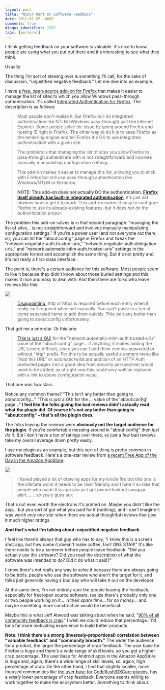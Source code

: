 ```yaml
---
layout: post
title: "Minor Rant on Software Feedback"
date: 2012-02-07 -0800
comments: true
disqus_identifier: 1767
tags: [personal]
---
```

I think getting feedback on your software is valuable. It's nice to know
people are using what you put out there and it's interesting to see what
they think.

Usually.

The thing I'm sort of stewing over is something I'll call, for the sake
of discussion, "unjustified negative feedback." Let me dive into an
example.

I have [a free, open-source add-on for
Firefox](https://addons.mozilla.org/en-US/firefox/addon/integrated-auth-for-firefox/)
that makes it easier to manage the list of sites to which you allow
Windows pass-through authentication. It's called [Integrated
Authentication for
Firefox](https://addons.mozilla.org/en-US/firefox/addon/integrated-auth-for-firefox/).
The description is as follows:

> Most people don't realize it, but Firefox will do integrated
> authentication like NTLM (Windows pass-through) just like Internet
> Explorer. Some people solve the issue by going around Firefox and
> hosting IE right in Firefox. The other way to do it is to keep Firefox
> as the rendering engine and tell Firefox it's OK to use integrated
> authentication with a given site.
>
> The problem is that managing the list of sites you allow Firefox to
> pass-through authenticate with is not straightforward and involves
> manually manipulating configuration settings.
>
> This add-on makes it easier to manage this list, allowing you to stick
> with Firefox but still use pass-through authentication like
> Windows/NTLM or Kerberos.
>
> **NOTE: This add-on does not actually DO the authentication. [Firefox
> itself already has built-in integrated
> authentication](https://developer.mozilla.org/en/Integrated_Authentication)**,
> it's just not obvious how to get it to work. This add-on makes it easy
> to configure Firefox to use its already-existing features, but *it
> does not do the authentication proper*.

The problem this add-on solves is in that second paragraph: "managing
the list of sites... is not straightforward and involves manually
manipulating configuration settings." If you're a power user (and not
everyone out there is), you can hit the "about:config" page in Firefox
and tweak the "network.negotiate-auth.trusted-uris,"
"network.negotiate-auth.delegation-uris," and
"network.automatic-ntlm-auth.trusted-uris" settings in the appropriate
format and accomplish the same thing. But it's not pretty and it's not
really a first-class interface.

The point is, there's a certain audience for this software. Most people
seem to like it because they didn't know about those buried settings and
this makes it nice and easy to deal with. And then there are folks who
leave reviews like this:

![](https://hyqi8g.bl3301.livefilestore.com/y2pMG6mdTTa2sRxdZlB7KQHQuZXB95zlPzJqtYun89J6ucyXWaaJz54CKSoIUyDB33tyz8zURl8d9ibFlDXoQGZgChgThqoY9WHMgBmQSlijFs/20120207ffreviews.png?psid=1)

> [Disappointing.](https://addons.mozilla.org/en-US/firefox/addon/integrated-auth-for-firefox/reviews/335045/)
> http or https is required before each entry when it really isn't
> required when set manually. You can't paste in a ton of coma separated
> items to add them quickly. This isn't any better than going to
> about:config unfortunately.

That got me a one-star. Or this one:

> [This is just a
> GUI](https://addons.mozilla.org/en-US/firefox/addon/integrated-auth-for-firefox/reviews/299861/)
> for the "network.automatic-ntlm-auth.trusted-uris" value of the
> "about:config" page... if anything, it makes adding the URL's more
> difficult, since you can't add them comma-separated or without "http"
> prefix. For this to be actually useful a content menu like "Add this
> URL" or automatic/wildcard addition of an HTTP Auth protected pages
> (not a good idea from security perspective) would need to be added; as
> of right now this could very well be replaced with a link to above
> configuration value.

That one was two stars.

Notice any common theme? "This isn't any better than going to
about:config..." "This is just a GUI for the ... value of the
'about:config' page..." **I feel like the folks giving the bad reviews
didn't actually read what the plugin did. Of course it's not any better
than going to "about:config" – that's all the plugin does.**

The folks leaving the reviews were **obviously not the target audience
for the plugin**. If you're comfortable messing around in "about:config"
then *just do it*. But I don't have a ton of ratings over there, so just
a few bad reviews take my overall average down pretty easily.

I use my plugin as an example, but this sort of thing is pretty common
in software feedback. Here's a one-star review from [a recent Free App
of the Day in the Amazon
AppStore](http://www.amazon.com/dp/B006357W8Y?tag=mhsvortex):

![](https://hyqi8g.blu.livefilestore.com/y2pcn1hdsjmufLydhaCjqprBJQO-w5tfif0dbVUjYWgiRZfkmLD3MfIJ9qVZttL8fCZhFYTdf28rs9CfH9oeW9yIoLyjEy1GUhR9Gggr-_iEYk/20120207amazon.png?psid=1)

> I haved played a lot of drawing apps for my kindle fire but this one
> is the ultimate worst it needs to be User friendly and I hate it so
> take that people who made this app you just got pwned lookout swaggar
> alert....... so yea u guys suk

That's not even worth the electrons it's printed on. Maybe you didn't
like the app... but you sort of got what you paid for it (nothing), and
I can't imagine it was worth *only one star* when there are actual
thoughtful reviews that give it much higher ratings.

**And that's what I'm talking about: unjustified negative feedback.**

I feel like there's always that guy who has to say, "I know this is a
screen shot app, but how come it doesn't make coffee, too? ONE STAR!"
It's like there needs to be a screener before people leave feedback.
"Did you actually use the software? Did you read the description of what
the software was intended to do? Did it do what it said?"

I know there's not really any way to solve it because there are always
going to be trolls, people who use the software who aren't the target
for it, and folks just generally having a bad day who will take it out
on the developer.

At the same time, I'm not entirely sure the people leaving the feedback,
especially for free/open source software, realize there's probably only
one or two people working on it... in their *spare time*... for *no
money*... and maybe something more constructive would be beneficial.

Maybe this is what Jeff Atwood was talking about when he said, "[90% of
all community feedback is
crap](http://www.codinghorror.com/blog/2012/02/listen-to-your-community-but-dont-let-them-tell-you-what-to-do.html)."
I wish we could reduce that percentage. It'd be a far more motivating
experience to build better products.

**Note: I think there's a strong (inversely-proportional) correlation
between "valuable feedback" and "community breadth."** The wider the
audience for a product, the larger the percentage of crap feedback. The
user base for Firefox is huge and there's a wide range of skill levels,
so you get a higher crap percentage. The user base for Android apps in
the Amazon AppStore is huge and, again, there's a wide range of skill
levels, so, again, high percentage of crap. On the other hand, I find
that slightly smaller, more focused communities like [the user base for
CodeRush/DXCore
plugins](http://community.devexpress.com/forums/default.aspx?GroupID=18),
has a *vastly* lower percentage of crap feedback. Everyone seems willing
to work together to make the ecosystem better. Something to think about.

